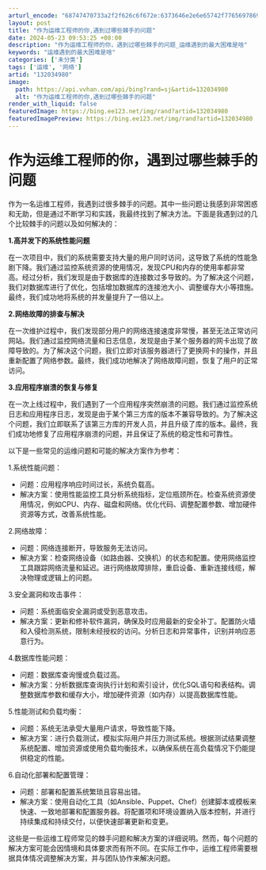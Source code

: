 ```yaml
---
arturl_encode: "68747470733a2f2f626c6f672e:6373646e2e6e65742f77656978696e5f34353632333131312f:61727469636c652f64657461696c732f313332303334393830"
layout: post
title: "作为运维工程师的你,遇到过哪些棘手的问题"
date: 2024-05-23 09:53:25 +08:00
description: "作为运维工程师的你，遇到过哪些棘手的问题_运维遇到的最大困难是啥"
keywords: "运维遇到的最大困难是啥"
categories: ['未分类']
tags: ['运维', '网络']
artid: "132034980"
image:
  path: https://api.vvhan.com/api/bing?rand=sj&artid=132034980
  alt: "作为运维工程师的你,遇到过哪些棘手的问题"
render_with_liquid: false
featuredImage: https://bing.ee123.net/img/rand?artid=132034980
featuredImagePreview: https://bing.ee123.net/img/rand?artid=132034980
---
```


# 作为运维工程师的你，遇到过哪些棘手的问题

作为一名运维工程师，我遇到过很多棘手的问题。其中一些问题让我感到非常困惑和无助，但是通过不断学习和实践，我最终找到了解决方法。下面是我遇到过的几个比较棘手的问题以及如何解决的：

**1.高并发下的系统性能问题**

在一次项目中，我们的系统需要支持大量的用户同时访问，这导致了系统的性能急剧下降。我们通过监控系统资源的使用情况，发现CPU和内存的使用率都非常高。经过分析，我们发现是由于数据库的连接数过多导致的。为了解决这个问题，我们对数据库进行了优化，包括增加数据库的连接池大小、调整缓存大小等措施。最终，我们成功地将系统的并发量提升了一倍以上。

**2.网络故障的排查与解决**

在一次维护过程中，我们发现部分用户的网络连接速度非常慢，甚至无法正常访问网站。我们通过监控网络流量和日志信息，发现是由于某个服务器的网卡出现了故障导致的。为了解决这个问题，我们立即对该服务器进行了更换网卡的操作，并且重新配置了网络参数。最终，我们成功地解决了网络故障问题，恢复了用户的正常访问。

**3.应用程序崩溃的恢复与修复**

在一次上线过程中，我们遇到了一个应用程序突然崩溃的问题。我们通过监控系统日志和应用程序日志，发现是由于某个第三方库的版本不兼容导致的。为了解决这个问题，我们立即联系了该第三方库的开发人员，并且升级了库的版本。最终，我们成功地修复了应用程序崩溃的问题，并且保证了系统的稳定性和可靠性。

以下是一些常见的运维问题和可能的解决方案作为参考：

1.系统性能问题：

* 问题：应用程序响应时间过长，系统负载高。
* 解决方案：使用性能监控工具分析系统指标，定位瓶颈所在。检查系统资源使用情况，例如CPU、内存、磁盘和网络。优化代码、调整配置参数、增加硬件资源等方式，改善系统性能。

2.网络故障：

* 问题：网络连接断开，导致服务无法访问。
* 解决方案：检查网络设备（如路由器、交换机）的状态和配置。使用网络监控工具跟踪网络流量和延迟。进行网络故障排除，重启设备、重新连接线缆，解决物理或逻辑上的问题。

3.安全漏洞和攻击事件：

* 问题：系统面临安全漏洞或受到恶意攻击。
* 解决方案：更新和修补软件漏洞，确保及时应用最新的安全补丁。配置防火墙和入侵检测系统，限制未经授权的访问。分析日志和异常事件，识别并响应恶意行为。

4.数据库性能问题：

* 问题：数据库查询慢或负载过高。
* 解决方案：分析数据库查询执行计划和索引设计，优化SQL语句和表结构。调整数据库参数和缓存大小，增加硬件资源（如内存）以提高数据库性能。

5.性能测试和负载均衡：

* 问题：系统无法承受大量用户请求，导致性能下降。
* 解决方案：进行负载测试，模拟实际用户并压力测试系统。根据测试结果调整系统配置、增加资源或使用负载均衡技术，以确保系统在高负载情况下仍能提供稳定的性能。

6.自动化部署和配置管理：

* 问题：部署和配置系统繁琐且容易出错。
* 解决方案：使用自动化工具（如Ansible、Puppet、Chef）创建脚本或模板来快速、一致地部署和配置服务器。将配置项和环境设置纳入版本控制，并进行持续集成和持续交付，以便快速部署更新和变更。

这些是一些运维工程师常见的棘手问题和解决方案的详细说明。然而，每个问题的解决方案可能会因情境和具体要求而有所不同。在实际工作中，运维工程师需要根据具体情况调整解决方案，并与团队协作来解决问题。